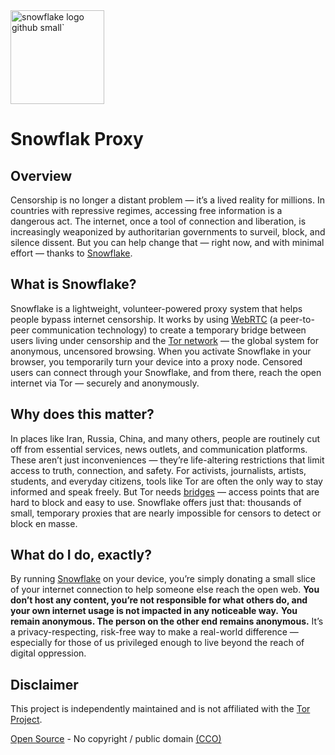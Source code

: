 <img width="150" height="150" alt="snowflake logo github small`" src="https://github.com/user-attachments/assets/a43a1765-080c-486f-8c58-ae26a4ff7ff2" />

# Snowflak Proxy

## Overview

Censorship is no longer a distant problem — it’s a lived reality for millions. In countries with repressive regimes, accessing free information is a dangerous act.
The internet, once a tool of connection and liberation, is increasingly weaponized by authoritarian governments to surveil, block, and silence dissent. But you can help change that — right now, and with minimal effort — thanks to [Snowflake](https://snowflake.torproject.org/). 

## What is Snowflake?

Snowflake is a lightweight, volunteer-powered proxy system that helps people bypass internet censorship.
It works by using [WebRTC](https://en.wikipedia.org/wiki/WebRTC) (a peer-to-peer communication technology) to create a temporary bridge between users living under censorship and the [Tor network](https://torproject.org/) — the global system for anonymous, uncensored browsing.
When you activate Snowflake in your browser, you temporarily turn your device into a proxy node. Censored users can connect through your Snowflake, and from there, reach the open internet via Tor — securely and anonymously.


## Why does this matter?

In places like Iran, Russia, China, and many others, people are routinely cut off from essential services, news outlets, and communication platforms.
These aren’t just inconveniences — they’re life-altering restrictions that limit access to truth, connection, and safety. For activists, journalists, artists, students, and everyday citizens, tools like Tor are often the only way to stay informed and speak freely.
But Tor needs [bridges](https://bridges.torproject.org/) — access points that are hard to block and easy to use.
Snowflake offers just that: thousands of small, temporary proxies that are nearly impossible for censors to detect or block en masse.


## What do I do, exactly?

By running [Snowflake](https://snowflake.torproject.org/) on your device, you’re simply donating a small slice of your internet connection to help someone else reach the open web.
**You don’t host any content, you’re not responsible for what others do, and your own internet usage is not impacted in any noticeable way.**
**You remain anonymous. The person on the other end remains anonymous.**
It’s a privacy-respecting, risk-free way to make a real-world difference — especially for those of us privileged enough to live beyond the reach of digital oppression.

## Disclaimer

This project is independently maintained and is not affiliated with the [Tor Project](https://torproject.org/).

[Open Source](https://github.com/hopeugetherpes/Snowflake) - No copyright / public domain [(CCO)](https://creativecommons.org/public-domain/cc0/)
